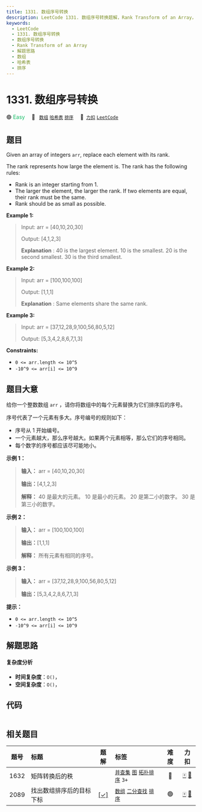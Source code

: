 ```yaml
---
title: 1331. 数组序号转换
description: LeetCode 1331. 数组序号转换题解，Rank Transform of an Array，包含解题思路、复杂度分析以及完整的 JavaScript 代码实现。
keywords:
  - LeetCode
  - 1331. 数组序号转换
  - 数组序号转换
  - Rank Transform of an Array
  - 解题思路
  - 数组
  - 哈希表
  - 排序
---
```


# 1331. 数组序号转换

🟢 <font color=#15bd66>Easy</font>&emsp; 🔖&ensp; [`数组`](/tag/array.md) [`哈希表`](/tag/hash-table.md) [`排序`](/tag/sorting.md)&emsp; 🔗&ensp;[`力扣`](https://leetcode.cn/problems/rank-transform-of-an-array) [`LeetCode`](https://leetcode.com/problems/rank-transform-of-an-array)

## 题目

Given an array of integers `arr`, replace each element with its rank.

The rank represents how large the element is. The rank has the following
rules:

  * Rank is an integer starting from 1.
  * The larger the element, the larger the rank. If two elements are equal, their rank must be the same.
  * Rank should be as small as possible.



**Example 1:**

> Input: arr = [40,10,20,30]
> 
> Output: [4,1,2,3]
> 
> **Explanation** : 40 is the largest element. 10 is the smallest. 20 is the second smallest. 30 is the third smallest.

**Example 2:**

> Input: arr = [100,100,100]
> 
> Output: [1,1,1]
> 
> **Explanation** : Same elements share the same rank.

**Example 3:**

> Input: arr = [37,12,28,9,100,56,80,5,12]
> 
> Output: [5,3,4,2,8,6,7,1,3]

**Constraints:**

  * `0 <= arr.length <= 10^5`
  * `-10^9 <= arr[i] <= 10^9`


## 题目大意

给你一个整数数组 `arr` ，请你将数组中的每个元素替换为它们排序后的序号。

序号代表了一个元素有多大。序号编号的规则如下：

  * 序号从 1 开始编号。
  * 一个元素越大，那么序号越大。如果两个元素相等，那么它们的序号相同。
  * 每个数字的序号都应该尽可能地小。



**示例 1：**

> 
> 
> 
> 
> 
> **输入：** arr = [40,10,20,30]
> 
> **输出：**[4,1,2,3]
> 
> **解释：** 40 是最大的元素。 10 是最小的元素。 20 是第二小的数字。 30 是第三小的数字。

**示例 2：**

> 
> 
> 
> 
> 
> **输入：** arr = [100,100,100]
> 
> **输出：**[1,1,1]
> 
> **解释：** 所有元素有相同的序号。
> 
> 

**示例 3：**

> 
> 
> 
> 
> 
> **输入：** arr = [37,12,28,9,100,56,80,5,12]
> 
> **输出：**[5,3,4,2,8,6,7,1,3]
> 
> 



**提示：**

  * `0 <= arr.length <= 10^5`
  * `-10^9 <= arr[i] <= 10^9`


## 解题思路

#### 复杂度分析

- **时间复杂度**：`O()`，
- **空间复杂度**：`O()`，

## 代码

```javascript

```

## 相关题目

<!-- prettier-ignore -->
| 题号 | 标题 | 题解 | 标签 | 难度 | 力扣 |
| :------: | :------ | :------: | :------ | :------: | :------: |
| 1632 | 矩阵转换后的秩 |  |  [`并查集`](/tag/union-find.md) [`图`](/tag/graph.md) [`拓扑排序`](/tag/topological-sort.md) `3+` | 🔴 | [🀄️](https://leetcode.cn/problems/rank-transform-of-a-matrix) [🔗](https://leetcode.com/problems/rank-transform-of-a-matrix) |
| 2089 | 找出数组排序后的目标下标 | [[✓]](/problem/2089.md) |  [`数组`](/tag/array.md) [`二分查找`](/tag/binary-search.md) [`排序`](/tag/sorting.md) | 🟢 | [🀄️](https://leetcode.cn/problems/find-target-indices-after-sorting-array) [🔗](https://leetcode.com/problems/find-target-indices-after-sorting-array) |